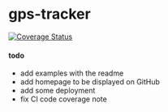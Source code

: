 # gps-tracker

[![Coverage Status](https://coveralls.io/repos/github/thesammy2010/gps-tracker/badge.svg)](https://coveralls.io/github/thesammy2010/gps-tracker)


#### todo
- add examples with the readme
- add homepage to be displayed on GitHub
- add some deployment
- fix CI code coverage note
